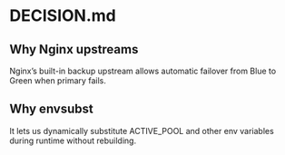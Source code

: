 # DECISION.md
## Why Nginx upstreams
Nginx’s built-in backup upstream allows automatic failover from Blue to Green when primary fails.
## Why envsubst
It lets us dynamically substitute ACTIVE_POOL and other env variables during runtime without rebuilding.
